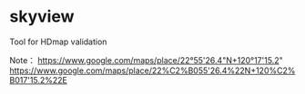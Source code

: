 # skyview
Tool for HDmap validation


Note：
https://www.google.com/maps/place/22°55'26.4"N+120°17'15.2"
https://www.google.com/maps/place/22%C2%B055'26.4%22N+120%C2%B017'15.2%22E


